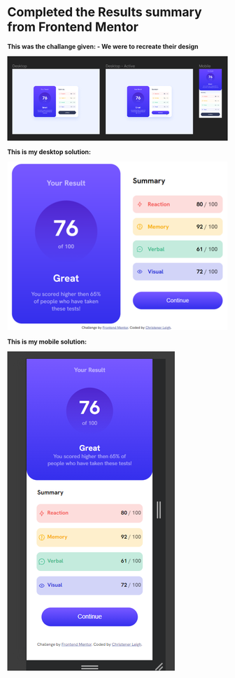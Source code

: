# Completed the Results summary from Frontend Mentor

**This was the challange given: - We were to recreate their design**

<img src="their-example.png" alt="Their example">


**This is my desktop solution:**

<img src="desktop1.png" alt="Project desktop complete">

**This is my mobile solution:**

<img src="mobile.png" alt="Project mobile complete">
